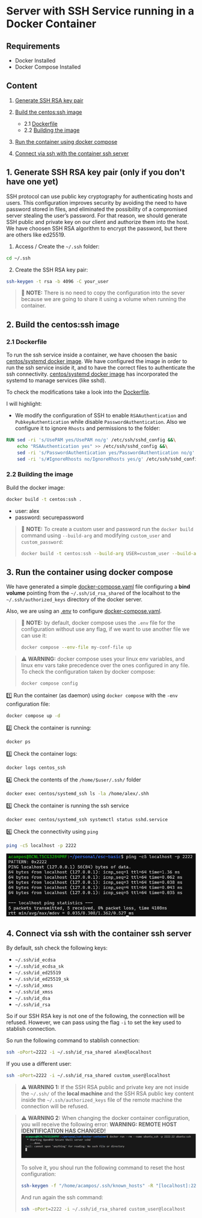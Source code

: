 # Server with SSH Service running in a Docker Container

## Requirements
- Docker Installed
- Docker Compose Installed

## Content
1. [Generate SSH RSA key pair](#1-generate-ssh-rsa-key-pair)

2. [Build the centos:ssh image](#2-build-the-centos/systemdssh-image)
    - 2.1 [Dockerfile](#21-dockerfile)
    - 2.2 [Building the image](#22-building-the-image)  
3. [Run the container using docker compose](#3-run-the-container-using-docker-compose)
4. [Connect via ssh with the container ssh server](#4-connect-via-ssh-with-the-container-ssh-server)

## 1. Generate SSH RSA key pair (only if you don't have one yet)
SSH protocol can use public key cryptography for authenticating hosts and users. This configuration improves security by avoiding the need to have password stored in files, and eliminated the possibility of a compromised server stealing the user’s password. For that reason, we should generate SSH public and private key on our client and authorize them into the host. We have choosen SSH RSA algorithm to encrypt the password, but there are others like ed25519.

1. Access / Create the `~/.ssh` folder:
```bash
cd ~/.ssh
```
2. Create the SSH RSA key pair:
```bash
ssh-keygen -t rsa -b 4096 -C your_user
```

>:paperclip: **NOTE:** There is no need to copy the configuration into the sever because we are going to share it using a volume when running the container.

## 2. Build the centos:ssh image
### 2.1 Dockerfile
To run the ssh service inside a container, we have choosen the basic [centos/systemd docker image](https://hub.docker.com/_/centos/systemd/). We have configured the image in order to run the ssh service inside it, and to have the correct files to authenticate the ssh connectivity. [centos/systemd docker image](https://hub.docker.com/_/centos/systemd/) has incorporated the systemd to manage services (like sshd).

To check the modifications take a look into the [Dockerfile](Dockerfile).

I will highlight:
- We modify the configuration of SSH to enable `RSAAuthentication` and `PubkeyAuthentication` while disable `PasswordAuthentication`. Also we configure it to ignore `Rhosts` and permissions to the folder:
```Dockerfile
RUN sed -ri 's/UsePAM yes/UsePAM no/g' /etc/ssh/sshd_config &&\
    echo "RSAAuthentication yes" >> /etc/ssh/sshd_config &&\
    sed -ri 's/PasswordAuthentication yes/PasswordAuthentication no/g' /etc/ssh/sshd_config &&\
    sed -ri 's/#IgnoreRhosts no/IgnoreRhosts yes/g' /etc/ssh/sshd_config
```

### 2.2 Building the image
Build the docker image:
```bash
docker build -t centos:ssh .
```
- user: alex
- password: securepassword

> :paperclip: **NOTE:** To create a custom user and password run the `docker build` command using `--build-arg` and modifying `custom_user` and `custom_password`:
>```bash
> docker build -t centos:ssh --build-arg USER=custom_user --build-arg PSWD=custom_password
>```

## 3. Run the container using docker compose
We have generated a simple [docker-compose.yaml](docker-compose.yaml) file configuring a **bind volume** pointing from the `~/.ssh/id_rsa_shared` of the localhost to the `~/.ssh/authorized_keys` directory of the docker server.

Also, we are using an [.env](.env) to configure [docker-compose.yaml](docker-compose.yaml).

>:paperclip: **NOTE:** by default, docker compose uses the `.env` file for the configuration without use any flag, if we want to use another file we can use it:
>```bash
> docker compose --env-file my-conf-file up
>```

>:warning: **WARNING:** docker compose uses your linux env variables, and linux env vars take precedence over the ones configured in any file. To check the configuration taken by docker compose:
>```bash
> docker compose config
>```

:one: Run the container (as daemon) using `docker compose` with the `-env` configuration file:
```bash
docker compose up -d
```

:two: Check the container is running:
```bash
docker ps
```
:three: Check the container logs:
```bash
docker logs centos_ssh
```
:four: Check the contents of the `/home/$user/.ssh/` folder
```bash
docker exec centos/systemd_ssh ls -la /home/alex/.shh
```

:five: Check the container is running the ssh service
```bash
docker exec centos/systemd_ssh systemctl status sshd.service
```

:six: Check the connectivity using `ping`
```bash
ping -c5 localhost -p 2222
```
![im4.png](pictures/im4.png)


## 4. Connect via ssh with the container ssh server

By default, ssh check the following keys:
- `~/.ssh/id_ecdsa`
- `~/.ssh/id_ecdsa_sk`
- `~/.ssh/id_ed25519`
- `~/.ssh/id_ed25519_sk`
- `~/.ssh/id_xmss`
- `~/.ssh/id_xmss`
- `~/.ssh/id_dsa`
- `~/.ssh/id_rsa`

So if our SSH RSA key is not one of the following, the connection will be refused. However, we can pass using the flag `-i` to set the key used to stablish connection.

So run the following command to stablish connection:
```bash
ssh -oPort=2222 -i ~/.ssh/id_rsa_shared alex@localhost
```

If you use a different user:
```bash
ssh -oPort=2222 -i ~/.ssh/id_rsa_shared custom_user@localhost
```

> :warning: **WARNING 1:** If the SSH RSA public and private key are not inside the `~/.ssh/` of the **local machine** and the SSH RSA public key content inside the `~/.ssh/authorized_keys` file of the remote machine the connection will be refused.

> :warning: **WARNING 2:** When changing the docker container configuration, you will receive the following error: **WARNING: REMOTE HOST IDENTIFICATION HAS CHANGED!**
> ![im9.png](pictures/im9.png)
>
> To solve it, you shoul run the following command to reset the host configuration:
> ```bash
>ssh-keygen -f "/home/acampos/.ssh/known_hosts" -R "[localhost]:2222"
>```
> And run again the ssh command:
> ```bash
>ssh -oPort=2222 -i ~/.ssh/id_rsa_shared custom_user@localhost
>```